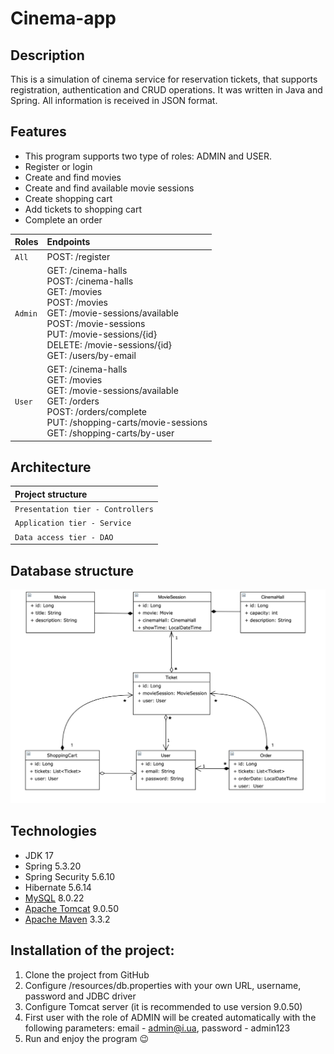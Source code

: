 # Cinema-app

## Description
This is a simulation of cinema  service for reservation tickets,
that supports registration, authentication and CRUD operations. It was written in Java and Spring.
All information is received in JSON format.

## Features
- This program supports two type of roles:
  ADMIN and USER.
- Register or login
- Create and find movies
- Create and find available movie sessions
- Create shopping cart
- Add tickets to shopping cart
- Complete an order

| Roles   | Endpoints                                                                                                                                                                                                                                                           |
|:--------|:--------------------------------------------------------------------------------------------------------------------------------------------------------------------------------------------------------------------------------------------------------------------|
| `All`   | POST: /register                                                                                                                                                                                                                                                     |
| `Admin` | GET: /cinema-halls<br/>POST: /cinema-halls<br/>GET: /movies<br/>POST: /movies<br/>GET: /movie-sessions/available<br/>POST: /movie-sessions<br/>PUT: /movie-sessions/{id}<br/>DELETE: /movie-sessions/{id}<br/>GET: /users/by-email                                  |
| `User`  | GET: /cinema-halls<br/>GET: /movies<br/>GET: /movie-sessions/available<br/>GET: /orders<br/>POST: /orders/complete<br/>PUT: /shopping-carts/movie-sessions<br/>GET: /shopping-carts/by-user                                                                         |

## Architecture
| Project structure |
| :-------- |
|`Presentation tier - Controllers`|
| `Application tier - Service` |
| `Data access tier - DAO` |

## Database structure
![diagram](img/uml.png)

## Technologies
- JDK 17
- Spring 5.3.20
- Spring Security 5.6.10
- Hibernate 5.6.14
- [MySQL](https://www.mysql.com/) 8.0.22
- [Apache Tomcat](https://tomcat.apache.org/) 9.0.50
- [Apache Maven](https://maven.apache.org/) 3.3.2

## Installation of the project:
1. Clone the project from GitHub
2. Configure /resources/db.properties with your own URL, username, password and JDBC driver
3. Configure Tomcat server (it is recommended to use version 9.0.50)
4. First user with the role of ADMIN will be created automatically with the following parameters: email - admin@i.ua, password - admin123
5. Run and enjoy the program 😉
